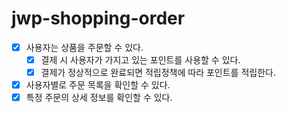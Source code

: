 # jwp-shopping-order

- [x] 사용자는 상품을 주문할 수 있다.
  - [x] 결제 시 사용자가 가지고 있는 포인트를 사용할 수 있다.
  - [x] 결제가 정상적으로 완료되면 적립정책에 따라 포인트를 적립한다.
  
- [x] 사용자별로 주문 목록을 확인할 수 있다.
- [x] 특정 주문의 상세 정보를 확인할 수 있다.

